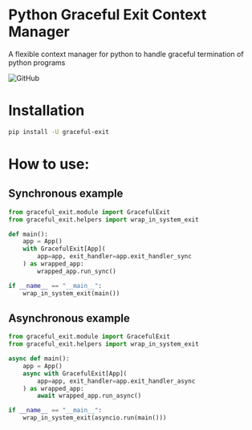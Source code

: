 # Python Graceful Exit Context Manager

A flexible context manager for python to handle graceful termination of python programs

![GitHub](https://img.shields.io/github/license/ThimDeveloper/python-graceful-exit)

# Installation

```bash
pip install -U graceful-exit
```


# How to use:

## Synchronous example
```python
from graceful_exit.module import GracefulExit
from graceful_exit.helpers import wrap_in_system_exit

def main():
    app = App()
    with GracefulExit[App](
        app=app, exit_handler=app.exit_handler_sync
    ) as wrapped_app:
        wrapped_app.run_sync()

if __name__ == "__main__":
    wrap_in_system_exit(main())
```
## Asynchronous example
```python
from graceful_exit.module import GracefulExit
from graceful_exit.helpers import wrap_in_system_exit

async def main():
    app = App()
    async with GracefulExit[App](
        app=app, exit_handler=app.exit_handler_async
    ) as wrapped_app:
        await wrapped_app.run_async()

if __name__ == "__main__":
    wrap_in_system_exit(asyncio.run(main()))
```

